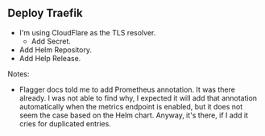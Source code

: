 ## Deploy Traefik

* I'm using CloudFlare as the TLS resolver.
  * Add Secret.
* Add Helm Repository.
* Add Help Release.

Notes:

* Flagger docs told me to add Prometheus annotation. It was there already.
    I was not able to find why, I expected it will add that annotation
    automatically when the metrics endpoint is enabled, but it does not
    seem the case based on the Helm chart. Anyway, it's there, if I add
    it cries for duplicated entries.
